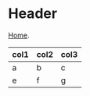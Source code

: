 
# Header

[Home](https://d-byrne1.github.io/mscproject/).

| col1 | col2 | col3 |
| --- | --- | --- |
| a | b | c |
| e | f | g |

